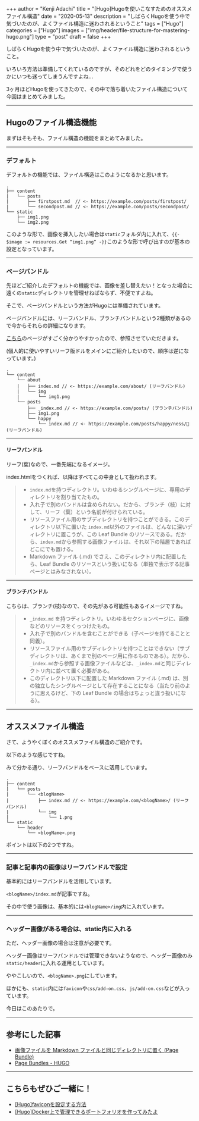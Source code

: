 +++
author = "Kenji Adachi"
title = "[Hugo]Hugoを使いこなすためのオススメファイル構造"
date = "2020-05-13"
description = "しばらくHugoを使う中で気づいたのが、よくファイル構造に迷わされるということ"
tags = ["Hugo"]
categories = ["Hugo"]
images  = ["img/header/file-structure-for-mastering-hugo.png"]
type = "post"
draft = false
+++

しばらくHugoを使う中で気づいたのが、よくファイル構造に迷わされるということ。

いろいろ方法は準備してくれているのですが、そのどれをどのタイミングで使うかにいつも迷ってしまうんですよね…

3ヶ月ほどHugoを使ってきたので、その中で落ち着いたファイル構造について今回はまとめてみました。

-------

<!--more-->

## Hugoのファイル構造機能

まずはそもそも、ファイル構造の機能をまとめてみました。

-------

### デフォルト

デフォルトの機能では、ファイル構造はこのようになるかと思います。
```
.
├── content
|   └── posts
|       ├── firstpost.md  // <- https://example.com/posts/firstpost/
|       └── secondpost.md // <- https://example.com/posts/secondpost/
└── static
    ├── img1.png
    └── img2.png
```

このような形で、画像を挿入したい場合は`static`フォルダ内に入れて、`{{- $image := resources.Get “img1.png” -}}`このような形で呼び出すのが基本の設定となっています。

-------

### ページバンドル

先ほどご紹介したデフォルトの機能では、画像を差し替えたい！となった場合に遠くの`static`ディレクトリを管理せねばならず、不便ですよね。

そこで、ページバンドルという方法がHugoには準備されています。

ページバンドルには、リーフバンドル、ブランチバンドルという2種類があるので今からそれらの詳細になります。

[こちら](https://maku77.github.io/hugo/misc/page-bundle.html)のページがすごく分かりやすかったので、参照させていただきます。

(個人的に使いやすいリーフ版ドルをメインにご紹介したいので、順序は逆になっています。)

```
.
└── content
    └── about
    |   ├── index.md // <- https://example.com/about/ (リーフバンドル)
    |   └── img
    |       └── img1.png
    └── posts
        ├── _index.md // <- https://example.com/posts/ (ブランチバンドル)
        ├── img1.png
        └── happy
            └── index.md // <- https://example.com/posts/happy/ness/ (リーフバンドル)
```

-------

#### リーフバンドル

リーフ(葉)なので、一番先端になるイメージ。

index.htmlをつくれば、以降はすべてこの中身として扱われます。

> - `index.md`を持つディレクトリ。いわゆるシングルページに、専用のディレクトリを割り当てたもの。
> - 入れ子で別のバンドルは含められない。だから、ブランチ（枝）に対して、リーフ（葉）という名前が付けられている。
> - リソースファイル用のサブディレクトリを持つことができる。このディレクトリ以下に置いた `index.md`以外のファイルは、どんなに深いディレクトリに置こうが、この Leaf Bundle のリソースである。だから、`index.md`から参照する画像ファイルは、それ以下の階層であればどこにでも置ける。
> - Markdown ファイル (.md) でさえ、このディレクトリ内に配置したら、Leaf Bundle のリソースという扱いになる（単独で表示する記事ページとはみなされない）。

-------

#### ブランチバンドル

こちらは、ブランチ(枝)なので、その先がある可能性もあるイメージですね。

> - `_index.md` を持つディレクトリ。いわゆるセクションページに、画像などのリソースをくっつけたもの。
> - 入れ子で別のバンドルを含むことができる（子ページを持てることと同義）。
> - リソースファイル用のサブディレクトリを持つことはできない（サブディレクトリは、あくまで別のページ用に作るものである）。だから、`_index.md`から参照する画像ファイルなどは、`_index.md`と同じディレクトリ内に並べて置く必要がある。
> - このディレクトリ以下に配置した Markdown ファイル (.md) は、別の独立したシングルページとして存在することになる（当たり前のように思えるけど、下の Leaf Bundle の場合はちょっと違う扱いになる）。

-------

## オススメファイル構造

さて、ようやくぼくのオススメファイル構造のご紹介です。

以下のような感じですね。

みて分かる通り、リーフバンドルをベースに活用しています。

```
.
├── content
|   └── posts
|       └── <blogName>  
|           ├── index.md // <- https://example.com/<blogName>/ (リーフバンドル)
|           └── img
|               └── 1.png
└── static
    └── header
        └── <blogName>.png
```

ポイントは以下の2つですね。

-------

### 記事と記事内の画像はリーフバンドルで設定

基本的にはリーフバンドルを活用しています。

`<blogName>/index.md`が記事ですね。

その中で使う画像は、基本的には`<blogName>/img`内に入れています。

-------

### ヘッダー画像がある場合は、static内に入れる

ただ、ヘッダー画像の場合は注意が必要です。

ヘッダー画像はリーフバンドルでは管理できないようなので、ヘッダー画像のみ`static/header`に入れる運用としています。

ややこしいので、`<blogName>.png`にしています。

ほかにも、`static`内には`favicon`や`css/add-on.css`、`js/add-on.css`などが入っています。

今日はこのあたりで。

---------

## 参考にした記事
- [画像ファイルを Markdown ファイルと同じディレクトリに置く (Page Bundle)](https://maku77.github.io/hugo/misc/page-bundle.html)
- [Page Bundles - HUGO](https://gohugo.io/content-management/page-bundles)

--------

## こちらもぜひご一緒に！

- [[Hugo]faviconを設定する方法](../../blog/how-to-set-favicon/)
- [[Hugo]Docker上で管理できるポートフォリオを作ってみたよ](../../blog/how-to-create-this-page/)
